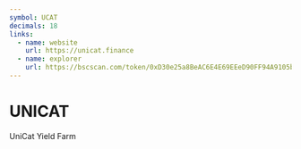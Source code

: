 ```yaml
---
symbol: UCAT
decimals: 18
links:
  - name: website
    url: https://unicat.finance
  - name: explorer
    url: https://bscscan.com/token/0xD30e25a8BeAC6E4E69EEeD90FF94A9105b5A08b8
---
```


# UNICAT

UniCat Yield Farm
